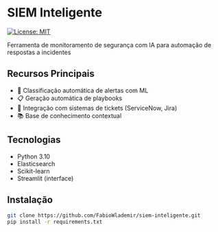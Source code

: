 # SIEM Inteligente 
[![License: MIT](https://img.shields.io/badge/License-MIT-yellow.svg)](https://opensource.org/licenses/MIT)

Ferramenta de monitoramento de segurança com IA para automação de respostas a incidentes

## Recursos Principais
- 🚨 Classificação automática de alertas com ML
- 📋 Geração automática de playbooks
- 🎯 Integração com sistemas de tickets (ServiceNow, Jira)
- 📚 Base de conhecimento contextual

## Tecnologias
- Python 3.10
- Elasticsearch
- Scikit-learn
- Streamlit (interface)

## Instalação
```bash
git clone https://github.com/FabioWlademir/siem-inteligente.git
pip install -r requirements.txt
